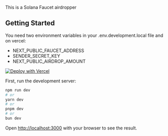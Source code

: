 This is a Solana Faucet airdropper

## Getting Started

You need two environment variables in your .env.development.local file and on vercel:
- NEXT_PUBLIC_FAUCET_ADDRESS
- SENDER_SECRET_KEY
- NEXT_PUBLIC_AIRDROP_AMOUNT

[![Deploy with Vercel](https://vercel.com/button)](https://vercel.com/new/clone?repository-url=https%3A%2F%2Fgithub.com%2Fferric-sol%2Ftestnetfaucet&env=NEXT_PUBLIC_FAUCET_ADDRESS,SENDER_SECRET_KEY,NEXT_PUBLIC_AIRDROP_AMOUNT&envDescription=Faucet%20address%2C%20airdrop%20amount%2C%20and%20the%20faucet's%20private%20key%20are%20all%20that%20you%20need&redirect-url=https%3A%2F%2Ftestnetfaucet.org&demo-title=Testnet%20Faucet&demo-description=A%20faucet%20for%20getting%20testnet%20tokens%20on%20Solana&demo-url=https%3A%2F%2Ftestnetfaucet.org)

First, run the development server:

```bash
npm run dev
# or
yarn dev
# or
pnpm dev
# or
bun dev
```

Open [http://localhost:3000](http://localhost:3000) with your browser to see the result.

